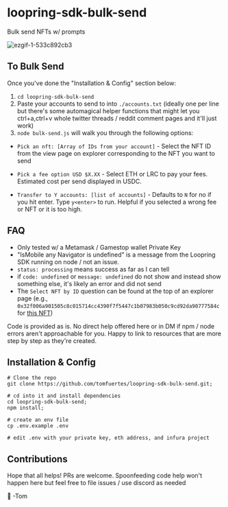# loopring-sdk-bulk-send

Bulk send NFTs w/ prompts

![ezgif-1-533c892cb3](https://user-images.githubusercontent.com/1503991/172061707-2daa037c-f105-45cb-bc54-add4b0478e5d.gif)

## To Bulk Send

Once you've done the "Installation & Config" section below:

1. `cd loopring-sdk-bulk-send`
2. Paste your accounts to send to into `./accounts.txt` (ideally one per line but there's some automagical helper functions that might let you ctrl+a,ctrl+v whole twitter threads / reddit comment pages and it'll just work)
3. `node bulk-send.js` will walk you through the following options:

- `Pick an nft: [Array of IDs from your account]` - Select the NFT ID from the view page on explorer corresponding to the NFT you want to send

- `Pick a fee option USD $X.XX` - Select ETH or LRC to pay your fees. Estimated cost per send displayed in USDC.

- `Transfer to Y accounts: [list of accounts]` - Defaults to `N` for no if you hit enter. Type `y<enter>` to run. Helpful if you selected a wrong fee or NFT or it is too high.

## FAQ

* Only tested w/ a Metamask / Gamestop wallet Private Key
* "IsMobile any Navigator is undefined" is a message from the Loopring SDK running on node / not an issue.
* `status: processing` means success as far as I can tell
* if `code: undefined` or `message: undefined` do not show and instead show something else, it's likely an error and did not send
* The `Select NFT by ID` question can be found at the top of an explorer page (e.g., `0x32f006a901505c8c015714cc4390f7f5447c1b07983b050c9cd92da90777584c` for [this NFT](https://explorer.loopring.io/nft/0xb6a1df588d2cb521030a5269d42a9c34f1ecaeab-0-0x92f7c57650b6dae91b8a8d73b1fb90f70b39358e-0x32f006a901505c8c015714cc4390f7f5447c1b07983b050c9cd92da90777584c-10))

Code is provided as is. No direct help offered here or in DM if npm / node errors aren't approachable for you. Happy to link to resources that are more step by step as they're created.

## Installation & Config

```
# Clone the repo
git clone https://github.com/tomfuertes/loopring-sdk-bulk-send.git;

# cd into it and install dependencies
cd loopring-sdk-bulk-send;
npm install;

# create an env file
cp .env.example .env

# edit .env with your private key, eth address, and infura project
```

## Contributions

Hope that all helps! PRs are welcome. Spoonfeeding code help won't happen here but feel free to file issues / use discord as needed

💙 -Tom
